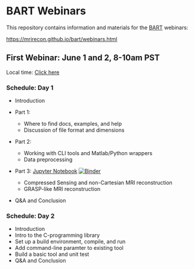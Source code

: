 # BART Webinars 

This repository contains information and materials for the [BART](http://mrirecon.github.io/bart) webinars:

https://mrirecon.github.io/bart/webinars.html

## First Webinar: June 1 and 2, 8-10am PST
Local time: [Click here](https://www.timeanddate.com/worldclock/fixedtime.html?msg=BART+Webinar&iso=20200601T08&p1=791&ah=2)

### Schedule: Day 1
- Introduction

- Part 1:
  - Where to find docs, examples, and help
  - Discussion of file format and dimensions

- Part 2:
  - Working with CLI tools and Matlab/Python wrappers
  - Data preprocessing

- Part 3: [Jupyter Notebook](./day1_advanced_recon.ipynb)  [![Binder](https://mybinder.org/badge_logo.svg)](https://mybinder.org/v2/gh/mrirecon/bart-webinars/master?filepath=day1_advanced_recon.ipynb)
  - Compressed Sensing and non-Cartesian MRI reconstruction
  - GRASP-like MRI reconstruction

- Q&A and Conclusion

### Schedule: Day 2
- Introduction  
- Intro to the C-programming library
- Set up a build environment, compile, and run
- Add command-line paramter to existing tool
- Build a basic tool and unit test
- Q&A and Conclusion
